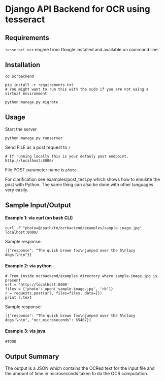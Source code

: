 Django API Backend for OCR using tesseract
===========================================

Requirements
------------

`tesseract-ocr` engine from Google installed and available on command line.

Installation
------------

    cd ocrbackend

    pip install -r requirements.txt
    # You might want to run this with the sudo if you are not using a virtual environment

    python manage.py migrate

Usage
-----

Start the server

    python manage.py runserver

Send FILE as a post request to `/`

    # If running locally this is your defauly post endpoint.
    http://localhost:8000/

File POST parameter name is `photo`.

For clarification see examples/post_test.py which shows how to emulate the post with Python. The same thing can also be done with other languages
very easily.

Sample Input/Output
-------------------

#### Example 1: via curl (on bash CLI)

    curl -F "photo=@/path/to/ocrbackend/examples/sample-image.jpg" localhost:8000/

Sample response:

    [{"response": "The quick brown fox\njumped over the 5\nlazy dogs!\n\n"}]


#### Example 2: via python

    # From inside ocrbackend/examples directory where sample-image.jpg is present
    url = 'http://localhost:8000'
    files = {'photo': open('sample-image.jpg', 'rb')}
    r = requests.post(url, files=files, data={})
    print r.text

Sample response:

    [{"response": "The quick brown fox\njumped over the 5\nlazy dogs!\n\n", "ocr_microseconds": 65467}]


#### Example 3: via java

    #TODO


Output Summary
--------------

The output is a  JSON which contains the OCRed text for the input file and the amount of time in microseconds
taken to do the OCR computation.